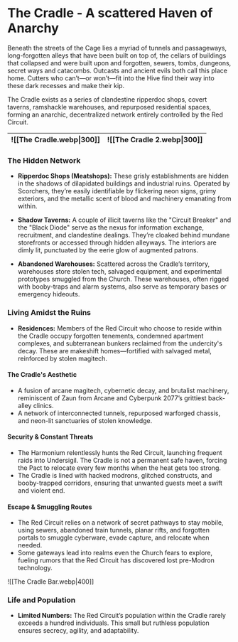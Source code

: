 # The Cradle - A scattered Haven of Anarchy

Beneath the streets of the Cage lies a myriad of tunnels and passageways, long-forgotten alleys that have been built on top of, the cellars of buildings that collapsed and were built upon and forgotten, sewers, tombs, dungeons, secret ways and catacombs. Outcasts and ancient evils both call this place home. Cutters who can’t—or won’t—fit into the Hive find their way into these dark recesses and make their kip.

The Cradle exists as a series of clandestine ripperdoc shops, covert taverns, ramshackle warehouses, and repurposed residential spaces, forming an anarchic, decentralized network entirely controlled by the Red Circuit.

| ![[The Cradle.webp\|300]] | ![[The Cradle 2.webp\|300]] |
| ------------------------- | --------------------------- |

### The Hidden Network

- **Ripperdoc Shops (Meatshops):** These grisly establishments are hidden in the shadows of dilapidated buildings and industrial ruins. Operated by Scorchers, they’re easily identifiable by flickering neon signs, grimy exteriors, and the metallic scent of blood and machinery emanating from within.

- **Shadow Taverns:** A couple of illicit taverns like the "Circuit Breaker" and the "Black Diode" serve as the nexus for information exchange, recruitment, and clandestine dealings. They’re cloaked behind mundane storefronts or accessed through hidden alleyways. The interiors are dimly lit, punctuated by the eerie glow of augmented patrons.

- **Abandoned Warehouses:** Scattered across the Cradle’s territory, warehouses store stolen tech, salvaged equipment, and experimental prototypes smuggled from the Church. These warehouses, often rigged with booby-traps and alarm systems, also serve as temporary bases or emergency hideouts.


### Living Amidst the Ruins

- **Residences:** Members of the Red Circuit who choose to reside within the Cradle occupy forgotten tenements, condemned apartment complexes, and subterranean bunkers reclaimed from the undercity's decay. These are makeshift homes—fortified with salvaged metal, reinforced by stolen magitech.

#### The Cradle's Aesthetic

- A fusion of arcane magitech, cybernetic decay, and brutalist machinery, reminiscent of Zaun from Arcane and Cyberpunk 2077’s grittiest back-alley clinics.
- A network of interconnected tunnels, repurposed warforged chassis, and neon-lit sanctuaries of stolen knowledge.

#### Security & Constant Threats

- The Harmonium relentlessly hunts the Red Circuit, launching frequent raids into Undersigil. The Cradle is not a permanent safe haven, forcing the Pact to relocate every few months when the heat gets too strong.
- The Cradle is lined with hacked modrons, glitched constructs, and booby-trapped corridors, ensuring that unwanted guests meet a swift and violent end.

#### Escape & Smuggling Routes

- The Red Circuit relies on a network of secret pathways to stay mobile, using sewers, abandoned train tunnels, planar rifts, and forgotten portals to smuggle cyberware, evade capture, and relocate when needed.
- Some gateways lead into realms even the Church fears to explore, fueling rumors that the Red Circuit has discovered lost pre-Modron technology.

![[The Cradle Bar.webp|400]]
### Life and Population

- **Limited Numbers:** The Red Circuit’s population within the Cradle rarely exceeds a hundred individuals. This small but ruthless population ensures secrecy, agility, and adaptability.